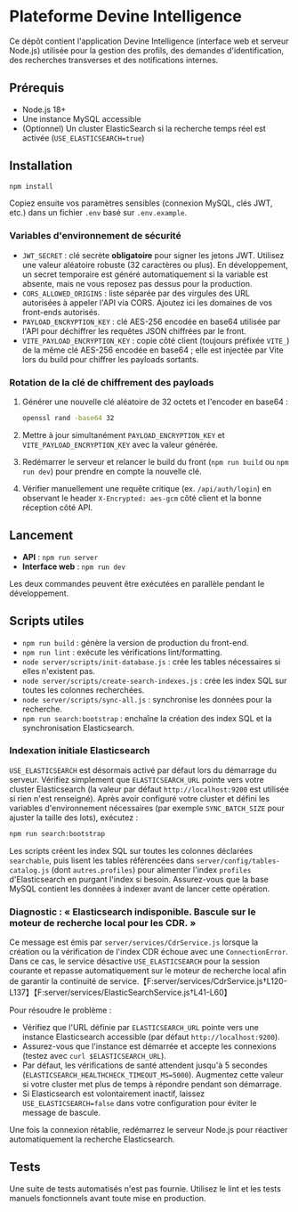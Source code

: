 # Plateforme Devine Intelligence

Ce dépôt contient l'application Devine Intelligence (interface web et serveur Node.js) utilisée pour la gestion des profils, des demandes d'identification, des recherches transverses et des notifications internes.

## Prérequis

- Node.js 18+
- Une instance MySQL accessible
- (Optionnel) Un cluster ElasticSearch si la recherche temps réel est activée (`USE_ELASTICSEARCH=true`)

## Installation

```bash
npm install
```

Copiez ensuite vos paramètres sensibles (connexion MySQL, clés JWT, etc.) dans un fichier `.env` basé sur `.env.example`.

### Variables d'environnement de sécurité

- `JWT_SECRET` : clé secrète **obligatoire** pour signer les jetons JWT. Utilisez une valeur aléatoire robuste (32 caractères ou plus). En développement, un secret temporaire est généré automatiquement si la variable est absente, mais ne vous reposez pas dessus pour la production.
- `CORS_ALLOWED_ORIGINS` : liste séparée par des virgules des URL autorisées à appeler l'API via CORS. Ajoutez ici les domaines de vos front-ends autorisés.
- `PAYLOAD_ENCRYPTION_KEY` : clé AES-256 encodée en base64 utilisée par l'API pour déchiffrer les requêtes JSON chiffrées par le front.
- `VITE_PAYLOAD_ENCRYPTION_KEY` : copie côté client (toujours préfixée `VITE_`) de la même clé AES-256 encodée en base64 ; elle est injectée par Vite lors du build pour chiffrer les payloads sortants.

### Rotation de la clé de chiffrement des payloads

1. Générer une nouvelle clé aléatoire de 32 octets et l'encoder en base64 :

   ```bash
   openssl rand -base64 32
   ```

2. Mettre à jour simultanément `PAYLOAD_ENCRYPTION_KEY` et `VITE_PAYLOAD_ENCRYPTION_KEY` avec la valeur générée.
3. Redémarrer le serveur et relancer le build du front (`npm run build` ou `npm run dev`) pour prendre en compte la nouvelle clé.
4. Vérifier manuellement une requête critique (ex. `/api/auth/login`) en observant le header `X-Encrypted: aes-gcm` côté client et la bonne réception côté API.

## Lancement

- **API** : `npm run server`
- **Interface web** : `npm run dev`

Les deux commandes peuvent être exécutées en parallèle pendant le développement.

## Scripts utiles

- `npm run build` : génère la version de production du front-end.
- `npm run lint` : exécute les vérifications lint/formatting.
- `node server/scripts/init-database.js` : crée les tables nécessaires si elles n'existent pas.
- `node server/scripts/create-search-indexes.js` : crée les index SQL sur toutes les colonnes recherchées.
- `node server/scripts/sync-all.js` : synchronise les données pour la recherche.
- `npm run search:bootstrap` : enchaîne la création des index SQL et la synchronisation Elasticsearch.

### Indexation initiale Elasticsearch

`USE_ELASTICSEARCH` est désormais activé par défaut lors du démarrage du serveur. Vérifiez simplement que `ELASTICSEARCH_URL` pointe vers votre cluster Elasticsearch (la valeur par défaut `http://localhost:9200` est utilisée si rien n'est renseigné). Après avoir configuré votre cluster et défini les variables d'environnement nécessaires (par exemple `SYNC_BATCH_SIZE` pour ajuster la taille des lots), exécutez :

```bash
npm run search:bootstrap
```

Les scripts créent les index SQL sur toutes les colonnes déclarées `searchable`, puis lisent les tables référencées dans `server/config/tables-catalog.js` (dont `autres.profiles`) pour alimenter l'index `profiles` d'Elasticsearch en purgant l'index si besoin. Assurez-vous que la base MySQL contient les données à indexer avant de lancer cette opération.

### Diagnostic : « Elasticsearch indisponible. Bascule sur le moteur de recherche local pour les CDR. »

Ce message est émis par `server/services/CdrService.js` lorsque la création ou la vérification de l'index CDR échoue avec une `ConnectionError`. Dans ce cas, le service désactive `USE_ELASTICSEARCH` pour la session courante et repasse automatiquement sur le moteur de recherche local afin de garantir la continuité de service.【F:server/services/CdrService.js†L120-L137】【F:server/services/ElasticSearchService.js†L41-L60】

Pour résoudre le problème :

- Vérifiez que l'URL définie par `ELASTICSEARCH_URL` pointe vers une instance Elasticsearch accessible (par défaut `http://localhost:9200`).
- Assurez-vous que l'instance est démarrée et accepte les connexions (testez avec `curl $ELASTICSEARCH_URL`).
- Par défaut, les vérifications de santé attendent jusqu'à 5 secondes (`ELASTICSEARCH_HEALTHCHECK_TIMEOUT_MS=5000`).
  Augmentez cette valeur si votre cluster met plus de temps à répondre pendant son démarrage.
- Si Elasticsearch est volontairement inactif, laissez `USE_ELASTICSEARCH=false` dans votre configuration pour éviter le message de bascule.

Une fois la connexion rétablie, redémarrez le serveur Node.js pour réactiver automatiquement la recherche Elasticsearch.

## Tests

Une suite de tests automatisés n'est pas fournie. Utilisez le lint et les tests manuels fonctionnels avant toute mise en production.
